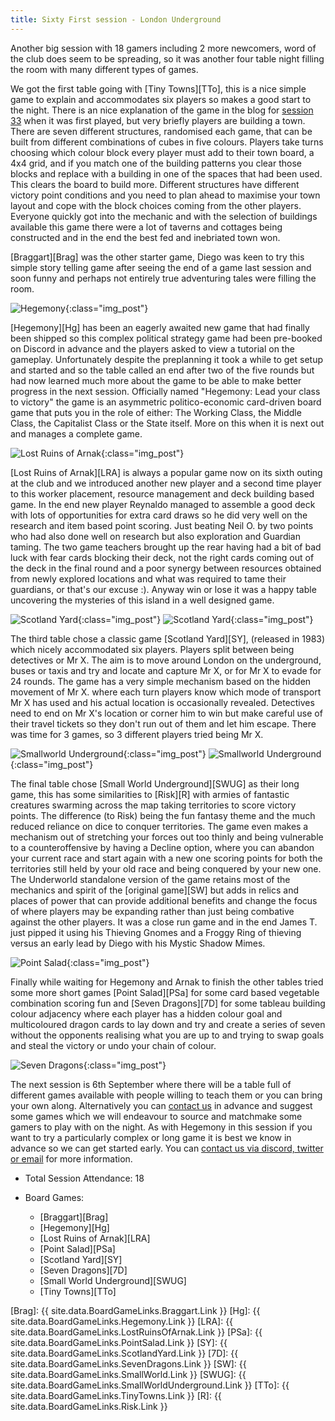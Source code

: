 ```yaml
---
title: Sixty First session - London Underground
---
```


Another big session with 18 gamers including 2 more newcomers, word of the club does seem to be spreading, so it was another four table night filling the room with many different types of games.

We got the first table going with [Tiny Towns][TTo], this is a nice simple game to explain and accommodates six players so makes a good start to the night. There is an nice explanation of the game in the blog for [session 33][33] when it was first played, but very briefly players are building a town. There are seven different structures, randomised each game, that can be built from different combinations of cubes in five colours. Players take turns choosing which colour block every player must add to their town board, a 4x4 grid, and if you match one of the building patterns you clear those blocks and replace with a building in one of the spaces that had been used. This clears the board to build more. Different structures have different victory point conditions and you need to plan ahead to maximise your town layout and cope with the block choices coming from the other players. Everyone quickly got into the mechanic and with the selection of buildings available this game there were a lot of taverns and cottages being constructed and in the end the best fed and inebriated town won.

[Braggart][Brag] was the other starter game, Diego was keen to try this simple story telling game after seeing the end of a game last session and soon funny and perhaps not entirely true adventuring tales were filling the room.

![Hegemony](/images/posts/2023_08_23/Hegemony01.jpg "Hegemony"){:class="img_post"}

[Hegemony][Hg] has been an eagerly awaited new game that had finally been shipped so this complex political strategy game had been pre-booked on Discord in advance and the players asked to view a tutorial on the gameplay. Unfortunately despite the preplanning it took a while to get setup and started and so the table called an end after two of the five rounds but had now learned much more about the game to be able to make better progress in the next session. Officially named "Hegemony: Lead your class to victory" the game is an asymmetric politico-economic card-driven board game that puts you in the role of either: The Working Class, the Middle Class, the Capitalist Class or the State itself. More on this when it is next out and manages a complete game.

![Lost Ruins of Arnak](/images/posts/2023_08_23/LostRuins01.jpg "Lost Ruins of Arnak"){:class="img_post"}

[Lost Ruins of Arnak][LRA] is always a popular game now on its sixth outing at the club and we introduced another new player and a second time player to this worker placement, resource management and deck building based game. In the end new player Reynaldo managed to assemble a good deck with lots of opportunities for extra card draws so he did very well on the research and item based point scoring. Just beating Neil O. by two points who had also done well on research but also exploration and Guardian taming. The two game teachers brought up the rear having had a bit of bad luck with fear cards blocking their deck, not the right cards coming out of the deck in the final round and a poor synergy between resources obtained from newly explored locations and what was required to tame their guardians, or that's our excuse :). Anyway win or lose it was a happy table uncovering the mysteries of this island in a well designed game.

![Scotland Yard](/images/posts/2023_08_23/ScotlandYard01.jpg "Scotland Yard"){:class="img_post"}
![Scotland Yard](/images/posts/2023_08_23/ScotlandYard02.jpg "Scotland Yard"){:class="img_post"}

The third table chose a classic game [Scotland Yard][SY], (released in 1983) which nicely accommodated six players. Players split between being detectives or Mr X. The aim is to move around London on the underground, buses or taxis and try and locate and capture Mr X, or for Mr X to evade for 24 rounds. The game has a very simple mechanism based on the hidden movement of Mr X. where each turn players know which mode of transport Mr X has used and his actual location is occasionally revealed. Detectives need to end on Mr X's location or corner him to win but make careful use of their travel tickets so they don't run out of them and let him escape. There was time for 3 games, so 3 different players tried being Mr X.

![Smallworld Underground](/images/posts/2023_08_23/SmallworldUnderground01.jpg "Smallworld Underground"){:class="img_post"}
![Smallworld Underground](/images/posts/2023_08_23/SmallworldUnderground02.jpg "Smallworld Underground"){:class="img_post"}

The final table chose [Small World Underground][SWUG] as their long game, this has some similarities to [Risk][R] with armies of fantastic creatures swarming across the map taking territories to score victory points. The difference (to Risk) being the fun fantasy theme and the much reduced reliance on dice to conquer territories. The game even makes a mechanism out of stretching your forces out too thinly and being vulnerable to a counteroffensive by having a Decline option, where you can abandon your current race and start again with a new one scoring points for both the territories still held by your old race and being conquered by your new one. The Underworld standalone version of the game retains most of the mechanics and spirit of the [original game][SW] but adds in relics and places of power that can provide additional benefits and change the focus of where players may be expanding rather than just being combative against the other players. It was a close run game and in the end James T. just pipped it using his Thieving Gnomes and a Froggy Ring of thieving versus an early lead by Diego with his Mystic Shadow Mimes.

![Point Salad](/images/posts/2023_08_23/PointSalad01.jpg "Point Salad"){:class="img_post"}

Finally while waiting for Hegemony and Arnak to finish the other tables tried some more short games [Point Salad][PSa] for some card based vegetable combination scoring fun and [Seven Dragons][7D] for some tableau building colour adjacency where each player has a hidden colour goal and multicoloured dragon cards to lay down and try and create a series of seven without the opponents realising what you are up to and trying to swap goals and steal the victory or undo your chain of colour.

![Seven Dragons](/images/posts/2023_08_23/SevenDragons01.jpg "Seven Dragons"){:class="img_post"}

The next session is 6th September where there will be a table full of different games available with people willing to teach them or you can bring your own along. Alternatively you can [contact us][Contact] in advance and suggest some games which we will endeavour to source and matchmake some gamers to play with on the night. As with Hegemony in this session if you want to try a particularly complex or long game it is best we know in advance so we can get started early. You can [contact us via discord, twitter or email][Contact] for more information.

* Total Session Attendance: 18
* Board Games:

	 * [Braggart][Brag]
	 * [Hegemony][Hg]
	 * [Lost Ruins of Arnak][LRA]
	 * [Point Salad][PSa]
	 * [Scotland Yard][SY]
	 * [Seven Dragons][7D]
	 * [Small World Underground][SWUG]
	 * [Tiny Towns][TTo]

[Brag]: {{ site.data.BoardGameLinks.Braggart.Link }}
[Hg]: {{ site.data.BoardGameLinks.Hegemony.Link }}
[LRA]: {{ site.data.BoardGameLinks.LostRuinsOfArnak.Link }}
[PSa]: {{ site.data.BoardGameLinks.PointSalad.Link }}
[SY]: {{ site.data.BoardGameLinks.ScotlandYard.Link }}
[7D]: {{ site.data.BoardGameLinks.SevenDragons.Link }}
[SW]: {{ site.data.BoardGameLinks.SmallWorld.Link }}
[SWUG]: {{ site.data.BoardGameLinks.SmallWorldUnderground.Link }}
[TTo]: {{ site.data.BoardGameLinks.TinyTowns.Link }}
[R]: {{ site.data.BoardGameLinks.Risk.Link }}

[33]: /2022/06/29/thirtythird-session.html




[Contact]: /Contact.html
